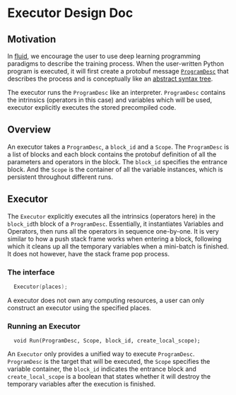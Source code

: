 # Executor Design Doc

## Motivation
In [fluid](https://github.com/PaddlePaddle/Paddle/blob/develop/doc/design/fluid.md), we encourage the user to use deep learning programming paradigms to describe the training process. When the user-written Python program is executed, it will first create a protobuf message
[`ProgramDesc`](https://github.com/PaddlePaddle/Paddle/blob/a91efdde6910ce92a78e3aa7157412c4c88d9ee8/paddle/framework/framework.proto#L145) that describes the process and is conceptually like an [abstract syntax tree](https://en.wikipedia.org/wiki/Abstract_syntax_tree).

The executor runs the `ProgramDesc` like an interpreter. `ProgramDesc` contains the intrinsics (operators in this case) and variables which will be used, executor explicitly executes the stored precompiled code.

## Overview

An executor takes a `ProgramDesc`, a `block_id` and a `Scope`.  The `ProgramDesc` is a list of blocks and each block contains the protobuf definition of all the parameters and operators in the block. The `block_id` specifies the entrance block. And the `Scope` is the container of all the variable instances, which is persistent throughout different runs.

## Executor

The `Executor` explicitly executes all the intrinsics (operators here) in the `block_id`th block of a `ProgramDesc`. Essentially, it instantiates Variables and Operators, then runs all the operators in sequence one-by-one.
It is very similar to how a push stack frame works when entering a block, following which it cleans up all the temporary variables when a mini-batch is finished. It does not however, have the stack frame pop process.

### The interface
```c++
  Executor(places);
```
A executor does not own any computing resources, a user can only construct an executor using the specified places.

### Running an Executor

```
  void Run(ProgramDesc, Scope, block_id, create_local_scope);
```
An `Executor` only provides a unified way to execute `ProgramDesc`. `ProgramDesc` is the target that will be executed, the `Scope` specifies the variable container, the `block_id` indicates the entrance block and `create_local_scope` is a boolean that states whether it will destroy the temporary variables after the execution is finished.

